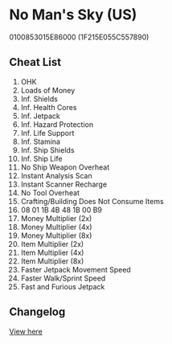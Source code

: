 # No Man's Sky (US)
0100853015E86000 (1F215E055C557890)

## Cheat List
1. OHK
1. Loads of Money
1. Inf. Shields
1. Inf. Health Cores
1. Inf. Jetpack
1. Inf. Hazard Protection
1. Inf. Life Support
1. Inf. Stamina
1. Inf. Ship Shields
1. Inf. Ship Life
1. No Ship Weapon Overheat
1. Instant Analysis Scan
1. Instant Scanner Recharge
1. No Tool Overheat
1. Crafting/Building Does Not Consume Items
1. 08 01 1B 4B 48 1B 00 B9
1. Money Multiplier (2x)
1. Money Multiplier (4x)
1. Money Multiplier (8x)
1. Item Multiplier (2x)
1. Item Multiplier (4x)
1. Item Multiplier (8x)
1. Faster Jetpack Movement Speed
1. Faster Walk/Sprint Speed
1. Fast and Furious Jetpack

## Changelog
[View here](./CHANGELOG.md)